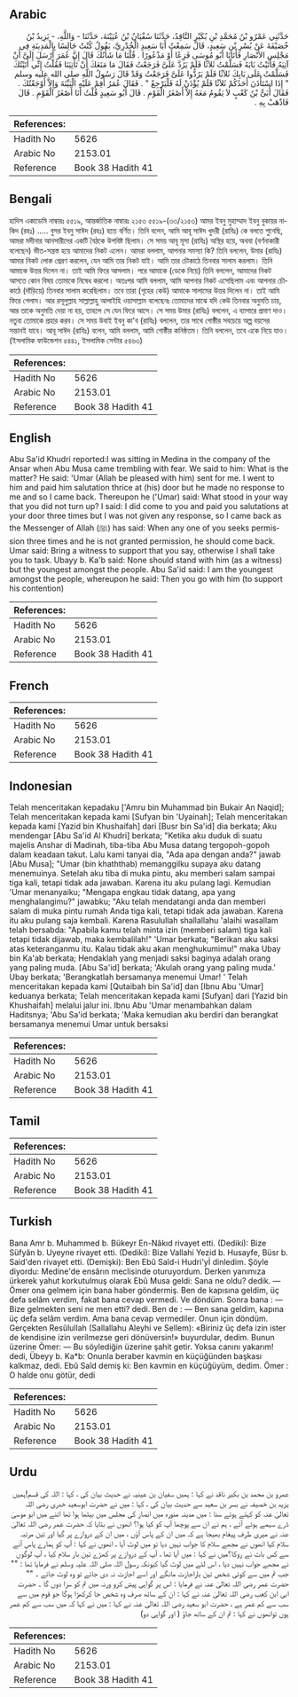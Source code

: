 ## Arabic


<div dir="rtl" lang="ar" style={{fontSize:'larger',backgroundColor:'#f8f9fa',padding:20}}>
حَدَّثَنِي عَمْرُو بْنُ مُحَمَّدِ بْنِ بُكَيْرٍ النَّاقِدُ، حَدَّثَنَا سُفْيَانُ بْنُ عُيَيْنَةَ، حَدَّثَنَا - وَاللَّهِ، - يَزِيدُ بْنُ خُصَيْفَةَ عَنْ بُسْرِ بْنِ سَعِيدٍ، قَالَ سَمِعْتُ أَبَا سَعِيدٍ الْخُدْرِيَّ، يَقُولُ كُنْتُ جَالِسًا بِالْمَدِينَةِ فِي مَجْلِسِ الأَنْصَارِ فَأَتَانَا أَبُو مُوسَى فَزِعًا أَوْ مَذْعُورًا ‏.‏ قُلْنَا مَا شَأْنُكَ قَالَ إِنَّ عُمَرَ أَرْسَلَ إِلَىَّ أَنْ آتِيَهُ فَأَتَيْتُ بَابَهُ فَسَلَّمْتُ ثَلاَثًا فَلَمْ يَرُدَّ عَلَىَّ فَرَجَعْتُ فَقَالَ مَا مَنَعَكَ أَنْ تَأْتِيَنَا فَقُلْتُ إِنِّي أَتَيْتُكَ فَسَلَّمْتُ عَلَى بَابِكَ ثَلاَثًا فَلَمْ يَرُدُّوا عَلَىَّ فَرَجَعْتُ وَقَدْ قَالَ رَسُولُ اللَّهِ صلى الله عليه وسلم ‏ "‏ إِذَا اسْتَأْذَنَ أَحَدُكُمْ ثَلاَثًا فَلَمْ يُؤْذَنْ لَهُ فَلْيَرْجِعْ ‏"‏ ‏.‏ فَقَالَ عُمَرُ أَقِمْ عَلَيْهِ الْبَيِّنَةَ وَإِلاَّ أَوْجَعْتُكَ ‏.‏ فَقَالَ أُبَىُّ بْنُ كَعْبٍ لاَ يَقُومُ مَعَهُ إِلاَّ أَصْغَرُ الْقَوْمِ ‏.‏ قَالَ أَبُو سَعِيدٍ قُلْتُ أَنَا أَصْغَرُ الْقَوْمِ ‏.‏ قَالَ فَاذْهَبْ بِهِ ‏.‏
</div>
<div style={{backgroundColor:'#f8f9fa',padding:20, marginBottom: 10}}><table> <thead> <tr> <th>References:</th> <th></th> </tr> </thead> <tbody><tr><td>Hadith No</td><td>5626</td></tr><tr><td>Arabic No</td><td>2153.01</td></tr><tr><td>Reference</td><td>Book 38 Hadith 41</td></tr></tbody></table></div>

## Bengali


<div dir="ltr" lang="bn" style={{fontSize:'larger',backgroundColor:'#f8f9fa',padding:20}}>
হাদিস একাডেমি নাম্বারঃ ৫৫১৯, আন্তর্জাতিক নাম্বারঃ ২১৫৩ ৫৫১৯-(৩৩/২১৫৩) আমর ইবনু মুহাম্মাদ ইবনু বুকায়র নাকিদ (রহঃ) ..... বুসর ইবনু সাঈদ (রহঃ) হতে বর্ণিত। তিনি বলেন, আমি আবূ সাঈদ খুদরী (রাযিঃ) কে বলতে শুনেছি, আমরা মদীনার আনসারীদের একটি বৈঠকে উপবিষ্ট ছিলাম। সে সময় আবূ মূসা (রাযিঃ) অস্থির হয়ে, অথবা (বর্ণনাকারী বলেছেন) ভীত-সন্ত্রস্ত হয়ে আমাদের নিকট এলেন। আমরা বললাম, আপনার সমস্যা কি? তিনি বললেন, উমার (রাযিঃ) আমার নিকট লোক প্রেরণ করলেন, যেন আমি তার নিকট যাই। আমি তার চৌকাঠে তিনবার সালাম করলাম। তিনি আমাকে উত্তর দিলেন না। তাই আমি ফিরে আসলাম। পরে আমাকে (ডেকে নিয়ে) তিনি বললেন, আমাদের নিকট আসতে কোন বিষয় তোমাকে নিষেধ করলো। অতঃপর আমি বললাম, আমি আপনার নিকট এসেছিলাম এবং আপনার চৌকাঠে (দাঁড়িয়ে) তিনবার সালাম করেছিলাম। তবে তারা (গৃহের কেউ) আমাকে সালামের উত্তর দিলেন না। তাই আমি ফিরে গেলাম। আর রসূলুল্লাহ সাল্লাল্লাহু আলাইহি ওয়াসাল্লাম বলেছেনঃ তোমাদের মাঝে যদি কেউ তিনবার অনুমতি চায়, আর তাকে অনুমতি দেয়া না হয়, তাহলে সে যেন ফিরে আসে। সে সময় উমার (রাযিঃ) বললেন, এ ব্যাপারে প্রমাণ দাও। নতুবা তোমাকে প্রহার করব। সে সময় উবাই ইবনু কা'ব (রাযিঃ) বললেন, তার সাথে গোষ্ঠীর সবচেয়ে অল্প বয়সের সন্তানই যাবে। আবূ সাঈদ (রাযিঃ) বলেন, আমি বললাম, আমি গোষ্ঠীর কনিষ্ঠতম। তিনি বললেন, তবে একে নিয়ে যাও। (ইসলামিক ফাউন্ডেশন ৫৪৪১, ইসলামিক সেন্টার ৫৪৬৩)
</div>
<div style={{backgroundColor:'#f8f9fa',padding:20, marginBottom: 10}}><table> <thead> <tr> <th>References:</th> <th></th> </tr> </thead> <tbody><tr><td>Hadith No</td><td>5626</td></tr><tr><td>Arabic No</td><td>2153.01</td></tr><tr><td>Reference</td><td>Book 38 Hadith 41</td></tr></tbody></table></div>

## English


<div dir="ltr" lang="en" style={{fontSize:'larger',backgroundColor:'#f8f9fa',padding:20}}>
Abu Sa'id Khudri reported:I was sitting in Medina in the company of the Ansar when Abu Musa came trembling with fear. We said to him: What is the matter? He said: 'Umar (Allah be pleased with him) sent for me. I went to him and paid him salutation thrice at (his) door but he made no response to me and so I came back. Thereupon he ('Umar) said: What stood in your way that you did not turn up? I said: I did come to you and paid you salutations at your door three times but I was not given any response, so I came back as the Messenger of Allah (ﷺ) has said: When any one of you seeks permission three times and he is not granted permission, he should come back. Umar said: Bring a witness to support that you say, otherwise I shall take you to task. Ubayy b. Ka'b said: None should stand with him (as a witness) but the youngest amongst the people. Abu Sa'id said: I am the youngest amongst the people, whereupon he said: Then you go with him (to support his contention)
</div>
<div style={{backgroundColor:'#f8f9fa',padding:20, marginBottom: 10}}><table> <thead> <tr> <th>References:</th> <th></th> </tr> </thead> <tbody><tr><td>Hadith No</td><td>5626</td></tr><tr><td>Arabic No</td><td>2153.01</td></tr><tr><td>Reference</td><td>Book 38 Hadith 41</td></tr></tbody></table></div>

## French


<div dir="ltr" lang="fr" style={{fontSize:'larger',backgroundColor:'#f8f9fa',padding:20}}>

</div>
<div style={{backgroundColor:'#f8f9fa',padding:20, marginBottom: 10}}><table> <thead> <tr> <th>References:</th> <th></th> </tr> </thead> <tbody><tr><td>Hadith No</td><td>5626</td></tr><tr><td>Arabic No</td><td>2153.01</td></tr><tr><td>Reference</td><td>Book 38 Hadith 41</td></tr></tbody></table></div>

## Indonesian


<div dir="ltr" lang="id" style={{fontSize:'larger',backgroundColor:'#f8f9fa',padding:20}}>
Telah menceritakan kepadaku ['Amru bin Muhammad bin Bukair An Naqid]; Telah menceritakan kepada kami [Sufyan bin 'Uyainah]; Telah menceritakan kepada kami [Yazid bin Khushaifah] dari [Busr bin Sa'id] dia berkata; Aku mendengar [Abu Sa'id Al Khudri] berkata; "Ketika aku duduk di suatu majelis Anshar di Madinah, tiba-tiba Abu Musa datang tergopoh-gopoh dalam keadaan takut. Lalu kami tanyai dia, "Ada apa dengan anda?" jawab [Abu Musa]; "Umar (bin khaththab) memanggilku supaya aku datang menemuinya. Setelah aku tiba di muka pintu, aku memberi salam sampai tiga kali, tetapi tidak ada jawaban. Karena itu aku pulang lagi. Kemudian 'Umar menanyaiku; "Mengapa engkau tidak datang, apa yang menghalangimu?" jawabku; "Aku telah mendatangi anda dan memberi salam di muka pintu rumah Anda tiga kali, tetapi tidak ada jawaban. Karena itu aku pulang saja kembali. Karena Rasulullah shallallahu 'alaihi wasallam telah bersabda: "Apabila kamu telah minta izin (memberi salam) tiga kali tetapi tidak dijawab, maka kembalilah!" 'Umar berkata; "Berikan aku saksi atas keteranganmu itu. Kalau tidak aku akan menghukumimu!" maka Ubay bin Ka'ab berkata; Hendaklah yang menjadi saksi baginya adalah orang yang paling muda. [Abu Sa'id] berkata; 'Akulah orang yang paling muda.' Ubay berkata; 'Berangkatlah bersamanya menemui Umar! ' Telah menceritakan kepada kami [Qutaibah bin Sa'id] dan [Ibnu Abu 'Umar] keduanya berkata; Telah menceritakan kepada kami [Sufyan] dari [Yazid bin Khushaifah] melalui jalur ini. Ibnu Abu 'Umar menambahkan dalam Haditsnya; 'Abu Sa'id berkata; 'Maka kemudian aku berdiri dan berangkat bersamanya menemui Umar untuk bersaksi
</div>
<div style={{backgroundColor:'#f8f9fa',padding:20, marginBottom: 10}}><table> <thead> <tr> <th>References:</th> <th></th> </tr> </thead> <tbody><tr><td>Hadith No</td><td>5626</td></tr><tr><td>Arabic No</td><td>2153.01</td></tr><tr><td>Reference</td><td>Book 38 Hadith 41</td></tr></tbody></table></div>

## Tamil


<div dir="ltr" lang="ta" style={{fontSize:'larger',backgroundColor:'#f8f9fa',padding:20}}>

</div>
<div style={{backgroundColor:'#f8f9fa',padding:20, marginBottom: 10}}><table> <thead> <tr> <th>References:</th> <th></th> </tr> </thead> <tbody><tr><td>Hadith No</td><td>5626</td></tr><tr><td>Arabic No</td><td>2153.01</td></tr><tr><td>Reference</td><td>Book 38 Hadith 41</td></tr></tbody></table></div>

## Turkish


<div dir="ltr" lang="tr" style={{fontSize:'larger',backgroundColor:'#f8f9fa',padding:20}}>
Bana Amr b. Muhammed b. Bükeyr En-Nâkıd rivayet etti. (Dediki): Bize Süfyân b. Uyeyne rivayet etti. (Dediki): Bize Vallahi Yezid b. Husayfe, Büsr b. Said'den rivayet etti. (Demişki): Ben Ebû Saîd-i Hudri'yİ dinledim. Şöyle diyordu: Medine'de ensârın meclisinde oturuyordum. Derken yanımıza ürkerek yahut korkutulmuş olarak Ebû Musa geldi: Sana ne oldu? dedik. — Ömer ona gelmem için bana haber göndermiş. Ben de kapısına geldim, üç defa selâm verdim, fakat bana cevap vermedi. Ve döndüm. Sonra bana : — Bize gelmekten seni ne men etti? dedi. Ben de : — Ben sana geldim, kapına üç defa selâm verdim. Ama bana cevap vermediler. Onun için döndüm. Gerçekten Resûlullah (Sallallahu Aleyhi ve Sellem): «Biriniz üç defa izin ister de kendisine izin verilmezse geri dönüversin!» buyurdular, dedim. Bunun üzerine Ömer: — Bu söylediğin üzerine şahit getir. Yoksa canını yakarım! dedi, Übeyy b. Ka*b: Onunla beraber kavmin en küçüğünden başkası kalkmaz, dedi. Ebû Saîd demiş ki: Ben kavmin en küçüğüyüm, dedim. Ömer : O halde onu götür, dedi
</div>
<div style={{backgroundColor:'#f8f9fa',padding:20, marginBottom: 10}}><table> <thead> <tr> <th>References:</th> <th></th> </tr> </thead> <tbody><tr><td>Hadith No</td><td>5626</td></tr><tr><td>Arabic No</td><td>2153.01</td></tr><tr><td>Reference</td><td>Book 38 Hadith 41</td></tr></tbody></table></div>

## Urdu


<div dir="rtl" lang="ur" style={{fontSize:'larger',backgroundColor:'#f8f9fa',padding:20}}>
عمرو بن محمد بن بکیر ناقد نے کہا : ہمیں سفیان بن عینیہ نے حدیث بیان کی ، کہا : اللہ کی قسم!ہمیں یزید بن خصیفہ نے بسر بن سعید سے حدیث بیان کی ، کہا : میں نے حضرت ابوسعید خدری رضی اللہ تعالیٰ عنہ کو کہتے ہوئے سنا : میں مدینہ منورہ میں انصار کی مجلس میں بیٹھا ہوا تھا اتنے میں ابو موسیٰ ڈرے سہمے ہوئے آئے ، ہم نے ان سے پوچھا آپ کو کیا ہوا؟ انھوں نے بتایا کہ حضرت عمر رضی اللہ تعالیٰ عنہ نے میری طرف پیغام بھیجا ہے کہ میں ان کے پاس آؤں ، میں ان کے دروازے پر گیا اور تین مرتبہ سلام کیا انھوں نے مجھے سلام کا جواب نہیں دیا تو میں لوٹ آیا ، انھوں نے کہا : آپ کو ہمارے پاس آنے سے کس بات نے روکا؟میں نے کہا : میں آیا تھا ، آپ کے دروازے پر کھڑے تین بار سلام کیا ، آپ لوگوں نے مجھے جواب نہیں دیا ، اس لئے میں لوٹ گیا کیونکہ رسول اللہ صلی اللہ علیہ وسلم نے فرمایا تھا : "" جب تم میں سے کوئی شخص تین باراجازت مانگے اور اسے اجازت نہ دی جائے تو وہ لوٹ جائے ۔ "" حضرت عمر رضی اللہ تعالیٰ عنہ نے فرمایا : اس پر گواہی پیش کرو ورنہ میں تم کو سزا دوں گا ۔ حضرت ابی ابن کعب رضی اللہ تعالیٰ عنہ نے کہا : ان کے ساتھ صرف وہ شخص جا کرکھڑا ہوگا جو قوم میں سے سب سے کم عمر ہے ، حضرت ابو سعید رضی اللہ تعالیٰ عنہ نے کہا : میں نے کہا کہ میں سب سے کم عمر ہوں توانھوں نے کہا : تم ان کے ساتھ جاؤ ( اور گواہی دو)
</div>
<div style={{backgroundColor:'#f8f9fa',padding:20, marginBottom: 10}}><table> <thead> <tr> <th>References:</th> <th></th> </tr> </thead> <tbody><tr><td>Hadith No</td><td>5626</td></tr><tr><td>Arabic No</td><td>2153.01</td></tr><tr><td>Reference</td><td>Book 38 Hadith 41</td></tr></tbody></table></div>